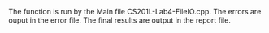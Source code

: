 The function is run by the Main file CS201L-Lab4-FileIO.cpp. The errors are ouput in the error file. The final results are output in the report file.
